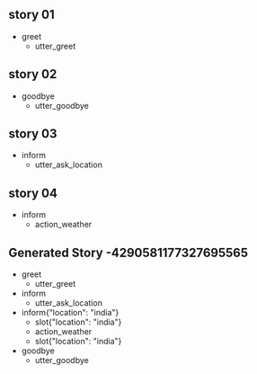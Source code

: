 ## story 01
* greet
    - utter_greet
    
## story 02
* goodbye
    - utter_goodbye

## story 03
* inform
    - utter_ask_location

## story 04
* inform
    - action_weather
## Generated Story -4290581177327695565
* greet
    - utter_greet
* inform
    - utter_ask_location
* inform{"location": "india"}
    - slot{"location": "india"}
    - action_weather
    - slot{"location": "india"}
* goodbye
    - utter_goodbye

